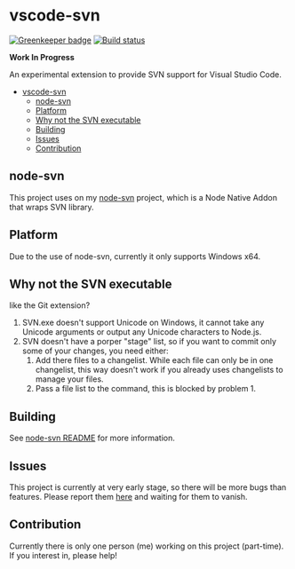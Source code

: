 # vscode-svn

[![Greenkeeper badge](https://badges.greenkeeper.io/yume-chan/vscode-svn.svg)](https://greenkeeper.io/)
[![Build status](https://ci.appveyor.com/api/projects/status/2i0hcx8jhr74d7t5/branch/master?svg=true)](https://ci.appveyor.com/project/yume-chan/vscode-svn/branch/master)

**Work In Progress**

An experimental extension to provide SVN support for Visual Studio Code.

- [vscode-svn](#vscode-svn)
    - [node-svn](#node-svn)
    - [Platform](#platform)
    - [Why not the SVN executable](#why-not-the-svn-executable)
    - [Building](#building)
    - [Issues](#issues)
    - [Contribution](#contribution)

## node-svn

This project uses on my [node-svn](https://github.com/yume-chan/node-svn) project, which is a Node Native Addon that wraps SVN library.

## Platform

Due to the use of node-svn, currently it only supports Windows x64.

## Why not the SVN executable

like the Git extension?

1. SVN.exe doesn't support Unicode on Windows, it cannot take any Unicode arguments or output any Unicode characters to Node.js.
1. SVN doesn't have a porper "stage" list, so if you want to commit only some of your changes, you need either:
    1. Add there files to a changelist. While each file can only be in one changelist, this way doesn't work if you already uses changelists to manage your files.
    1. Pass a file list to the command, this is blocked by problem 1.

## Building

See [node-svn README](https://github.com/yume-chan/node-svn#readme) for more information.

## Issues

This project is currently at very early stage, so there will be more bugs than features. Please report them [here](https://github.com/yume-chan/vscode-data) and waiting for them to vanish.

## Contribution

Currently there is only one person (me) working on this project (part-time). If you interest in, please help!
